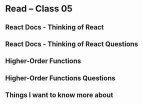 # Read – Class 05

## React Docs - Thinking of React


## React Docs - Thinking of React Questions


## Higher-Order Functions


## Higher-Order Functions Questions


## Things I want to know more about

